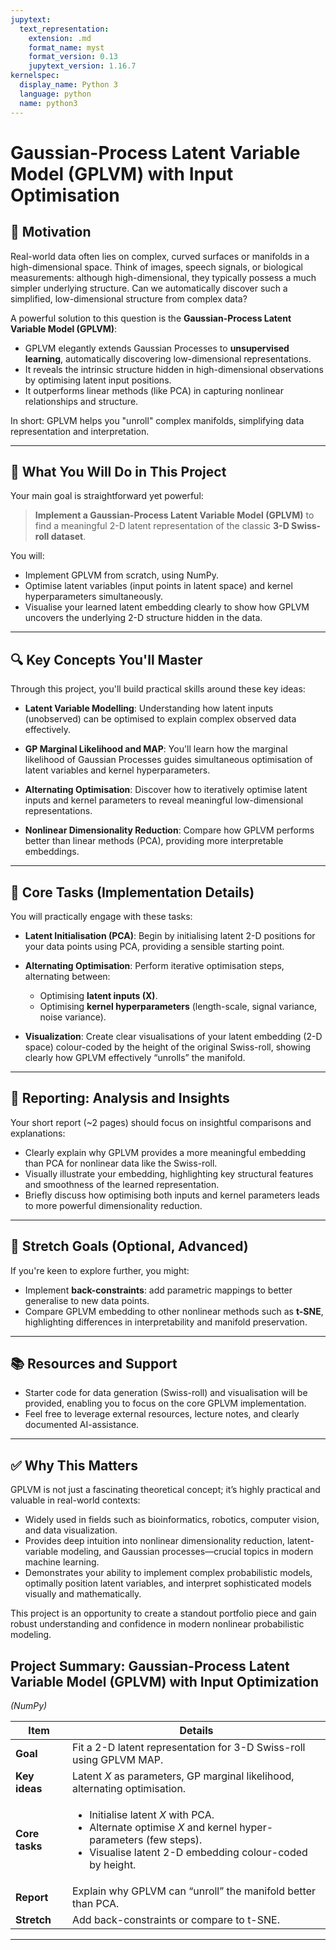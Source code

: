 ```yaml
---
jupytext:
  text_representation:
    extension: .md
    format_name: myst
    format_version: 0.13
    jupytext_version: 1.16.7
kernelspec:
  display_name: Python 3
  language: python
  name: python3
---
```

# Gaussian-Process Latent Variable Model (GPLVM) with Input Optimisation

## 🌟 Motivation

Real-world data often lies on complex, curved surfaces or manifolds in a high-dimensional space. Think of images, speech signals, or biological measurements: although high-dimensional, they typically possess a much simpler underlying structure. Can we automatically discover such a simplified, low-dimensional structure from complex data?

A powerful solution to this question is the **Gaussian-Process Latent Variable Model (GPLVM)**:

* GPLVM elegantly extends Gaussian Processes to **unsupervised learning**, automatically discovering low-dimensional representations.
* It reveals the intrinsic structure hidden in high-dimensional observations by optimising latent input positions.
* It outperforms linear methods (like PCA) in capturing nonlinear relationships and structure.

In short: GPLVM helps you "unroll" complex manifolds, simplifying data representation and interpretation.

---

## 📌 What You Will Do in This Project

Your main goal is straightforward yet powerful:

> **Implement a Gaussian-Process Latent Variable Model (GPLVM)** to find a meaningful 2-D latent representation of the classic **3-D Swiss-roll dataset**.

You will:

* Implement GPLVM from scratch, using NumPy.
* Optimise latent variables (input points in latent space) and kernel hyperparameters simultaneously.
* Visualise your learned latent embedding clearly to show how GPLVM uncovers the underlying 2-D structure hidden in the data.

---

## 🔍 Key Concepts You'll Master

Through this project, you'll build practical skills around these key ideas:

* **Latent Variable Modelling**:
  Understanding how latent inputs (unobserved) can be optimised to explain complex observed data effectively.

* **GP Marginal Likelihood and MAP**:
  You'll learn how the marginal likelihood of Gaussian Processes guides simultaneous optimisation of latent variables and kernel hyperparameters.

* **Alternating Optimisation**:
  Discover how to iteratively optimise latent inputs and kernel parameters to reveal meaningful low-dimensional representations.

* **Nonlinear Dimensionality Reduction**:
  Compare how GPLVM performs better than linear methods (PCA), providing more interpretable embeddings.

---

## 🚧 Core Tasks (Implementation Details)

You will practically engage with these tasks:

* **Latent Initialisation (PCA)**:
  Begin by initialising latent 2-D positions for your data points using PCA, providing a sensible starting point.

* **Alternating Optimisation**:
  Perform iterative optimisation steps, alternating between:

  * Optimising **latent inputs (X)**.
  * Optimising **kernel hyperparameters** (length-scale, signal variance, noise variance).

* **Visualization**:
  Create clear visualisations of your latent embedding (2-D space) colour-coded by the height of the original Swiss-roll, showing clearly how GPLVM effectively “unrolls” the manifold.

---

## 📝 Reporting: Analysis and Insights

Your short report (\~2 pages) should focus on insightful comparisons and explanations:

* Clearly explain why GPLVM provides a more meaningful embedding than PCA for nonlinear data like the Swiss-roll.
* Visually illustrate your embedding, highlighting key structural features and smoothness of the learned representation.
* Briefly discuss how optimising both inputs and kernel parameters leads to more powerful dimensionality reduction.

---

## 🚀 Stretch Goals (Optional, Advanced)

If you're keen to explore further, you might:

* Implement **back-constraints**: add parametric mappings to better generalise to new data points.
* Compare GPLVM embedding to other nonlinear methods such as **t-SNE**, highlighting differences in interpretability and manifold preservation.

---

## 📚 Resources and Support

* Starter code for data generation (Swiss-roll) and visualisation will be provided, enabling you to focus on the core GPLVM implementation.
* Feel free to leverage external resources, lecture notes, and clearly documented AI-assistance.

---

## ✅ Why This Matters

GPLVM is not just a fascinating theoretical concept; it’s highly practical and valuable in real-world contexts:

* Widely used in fields such as bioinformatics, robotics, computer vision, and data visualization.
* Provides deep intuition into nonlinear dimensionality reduction, latent-variable modeling, and Gaussian processes—crucial topics in modern machine learning.
* Demonstrates your ability to implement complex probabilistic models, optimally position latent variables, and interpret sophisticated models visually and mathematically.

This project is an opportunity to create a standout portfolio piece and gain robust understanding and confidence in modern nonlinear probabilistic modeling.

## Project Summary: Gaussian-Process Latent Variable Model (GPLVM) with Input Optimization

*(NumPy)*

| Item           | Details                                                                                                                                                                                  |
| -------------- | ---------------------------------------------------------------------------------------------------------------------------------------------------------------------------------------- |
| **Goal**       | Fit a 2-D latent representation for 3-D Swiss-roll using GPLVM MAP.                                                                                                                      |
| **Key ideas**  | Latent $X$ as parameters, GP marginal likelihood, alternating optimisation.                                                                                                              |
| **Core tasks** | <ul><li>Initialise latent $X$ with PCA.</li><li>Alternate optimise $X$ and kernel hyper-parameters (few steps).</li><li>Visualise latent 2-D embedding colour-coded by height.</li></ul> |
| **Report**     | Explain why GPLVM can “unroll” the manifold better than PCA.                                                                                                                             |
| **Stretch**    | Add back-constraints or compare to t-SNE.                                                                                                                                                |

---